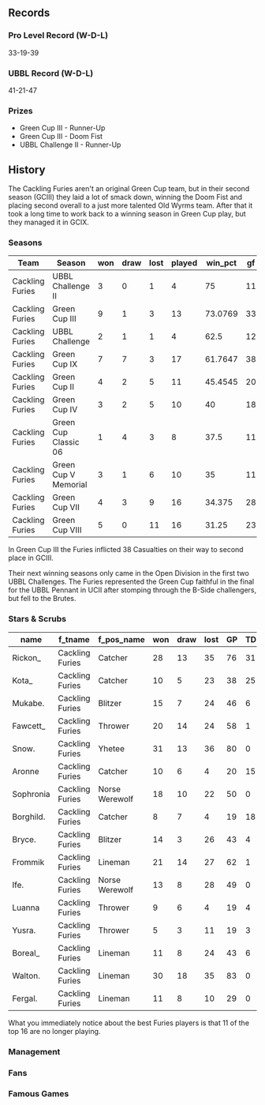 ## Records

### Pro Level Record (W-D-L)

33-19-39

### UBBL Record (W-D-L)

41-21-47

### Prizes

* Green Cup III - Runner-Up
* Green Cup III - Doom Fist
* UBBL Challenge II - Runner-Up

## History

The Cackling Furies aren't an original Green Cup team, but in their second season (GCIII) they laid a lot of smack down, winning the Doom Fist and placing second overall to a just more talented Old Wyrms team. After that it took a long time to work back to a winning season in Green Cup play, but they managed it in GCIX.

### Seasons

| Team            | Season                 | won  | draw | lost | played | win_pct | gf   | ga   | cas  | tcdiff | ff   |
|-----------------|----------------------|------|------|------|--------|---------|------|------|------|--------|------|
| Cackling Furies | UBBL Challenge II    |    3 |    0 |    1 |      4 |      75 |   11 |    5 |   16 |      5 |    3 |
| Cackling Furies | Green Cup III        |    9 |    1 |    3 |     13 | 73.0769 |   33 |   23 |    38 |     13 |    1 |
| Cackling Furies | UBBL Challenge       |    2 |    1 |    1 |      4 |    62.5 |   12 |    8 |    9 |     12 |    2 |
| Cackling Furies | Green Cup IX         |    7 |    7 |    3 |     17 | 61.7647 |   38 |   34 |   24 |     -3 |    4 |
| Cackling Furies | Green Cup II         |    4 |    2 |    5 |     11 | 45.4545 |   20 |   19 |    33 |     10 |   -1 |
| Cackling Furies | Green Cup IV         |    3 |    2 |    5 |     10 |      40 |   18 |   25 |    34 |     16 |   -2 |
| Cackling Furies | Green Cup Classic 06 |    1 |    4 |    3 |      8 |    37.5 |   11 |   15 |   15 |      0 |    1 |
| Cackling Furies | Green Cup V Memorial |    3 |    1 |    6 |     10 |      35 |   11 |   21 |   19 |      0 |   -3 |
| Cackling Furies | Green Cup VII        |    4 |    3 |    9 |     16 |  34.375 |   28 |   34 |   31 |      4 |   -1 |
| Cackling Furies | Green Cup VIII       |    5 |    0 |   11 |     16 |   31.25 |   23 |   38 |   43 |      8 |   -2 |

In Green Cup III the Furies inflicted 38 Casualties on their way to second place in GCIII.

Their next winning seasons only came in the Open Division in the first two UBBL Challenges. The Furies represented the Green Cup faithful in the final for the UBBL Pennant in UCII after stomping through the B-Side challengers, but fell to the Brutes.

### Stars & Scrubs

| name        | f_tname      | f_pos_name    | won  | draw | lost | GP   | TD   | Completions | Interceptions | BH   | SI   | Ki   | MVP  | SPP  |
|-------------|--------------|---------------|------|------|------|------|------|-------------|---------------|------|------|------|------|------|
| Rickon_   | Cackling Furies | Catcher        |   28 |   13 |   35 |   76 |   31 |           1 |             1 |    1 |    0 |    0 |    3 |  113 |
| Kota_     | Cackling Furies | Catcher        |   10 |    5 |   23 |   38 |   25 |           2 |             0 |    1 |    0 |    0 |    5 |  104 |
| Mukabe.   | Cackling Furies | Blitzer        |   15 |    7 |   24 |   46 |    6 |           1 |             0 |   13 |    5 |    1 |    5 |   82 |
| Fawcett_  | Cackling Furies | Thrower        |   20 |   14 |   24 |   58 |    1 |          69 |             3 |    1 |    1 |    0 |    0 |   82 |
| Snow.     | Cackling Furies | Yhetee         |   31 |   13 |   36 |   80 |    0 |           0 |             0 |   20 |    5 |    2 |    4 |   74 |
| Aronne    | Cackling Furies | Catcher        |   10 |    6 |    4 |   20 |   15 |           8 |             2 |    0 |    0 |    0 |    3 |   72 |
| Sophronia | Cackling Furies | Norse Werewolf |   18 |   10 |   22 |   50 |    0 |           0 |             0 |    9 |    6 |    1 |    6 |   62 |
| Borghild. | Cackling Furies | Catcher        |    8 |    7 |    4 |   19 |   18 |           2 |             0 |    0 |    1 |    1 |    0 |   60 |
| Bryce.    | Cackling Furies | Blitzer        |   14 |    3 |   26 |   43 |    4 |           1 |             0 |    5 |    2 |    2 |    5 |   56 |
| Frommik   | Cackling Furies | Lineman        |   21 |   14 |   27 |   62 |    1 |           2 |             1 |    7 |    2 |    2 |    5 |   54 |
| Ife.      | Cackling Furies | Norse Werewolf |   13 |    8 |   28 |   49 |    0 |           0 |             0 |   11 |    5 |    1 |    3 |   49 |
| Luanna    | Cackling Furies | Thrower        |    9 |    6 |    4 |   19 |    4 |          31 |             0 |    1 |    0 |    0 |    0 |   45 |
| Yusra.    | Cackling Furies | Thrower        |    5 |    3 |   11 |   19 |    3 |          21 |             3 |    0 |    1 |    0 |    1 |   43 |
| Boreal_   | Cackling Furies | Lineman        |   11 |    8 |   24 |   43 |    6 |           2 |             1 |    3 |    3 |    0 |    1 |   39 |
| Walton.   | Cackling Furies | Lineman        |   30 |   18 |   35 |   83 |    0 |           0 |             1 |    4 |    2 |    1 |    3 |   31 |
| Fergal.   | Cackling Furies | Lineman        |   11 |    8 |   10 |   29 |    0 |           1 |             0 |    3 |    3 |    3 |    2 |   29 |

What you immediately notice about the best Furies players is that 11 of the top 16 are no longer playing.

### Management

### Fans

### Famous Games
